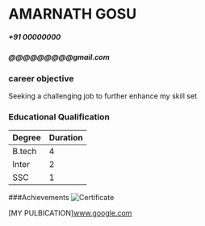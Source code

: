 # AMARNATH GOSU
##### +91 00000000
##### @@@@@@@@@gmail.com

### career objective
Seeking a challenging job to further enhance my skill set

### Educational Qualification
Degree | Duration
---|---
B.tech | 4
Inter | 2
SSC | 1

###Achievements
![Certificate](/Sample-Certificate1.jpeg)

[MY PULBICATION]www.google.com
